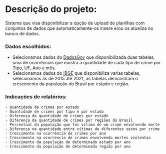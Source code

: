 # Descrição do projeto:
Sistema que visa disponibilizar a opção de upload de planilhas com conjuntos de dados que automaticamente-os insere e/ou os atualiza no banco de dados.

### Dados escolhidos:
  - Selecionamos dados do [DadosGov](https://dados.gov.br/dataset/sistema-nacional-de-estatisticas-de-seguranca-publica) que disponibilizada duas tabelas, uma de ocorrências que mostra a quantidade de cada tipo de crime por Tipo, UF, Ano e mês.
  - Selecionamos dados do [IBGE](https://www.ibge.gov.br/estatisticas/sociais/populacao/9103-estimativas-de-populacao.html?=&t=downloads) que disponibiliza varias tabelas, selecionamos as de 2015 até 2021, as tabelas demonstram o crescimento da população do Brasil por estado e região.
 
### Indicações de relatórios:
	- Quantidade de crimes por estado
	- Quantidade de crimes por tipo e por estado
	- Diferença da quantidade de crimes por estado
	- Diferença da quantidade de crimes por regiões do Brasil
	- Percentual da população que foi vítima de um crime envolvendo morte
	- Diferença na quantidade entre vítimas de diferentes sexos por crime
	- Crescimento na ocorrência de crimes por ano
	- Crescimento na ocorrencia de crimes envolvendo mortes violentas
	- Crescimento da população de determinado estado por ano
	- Crescimento da população de determinada região por ano
